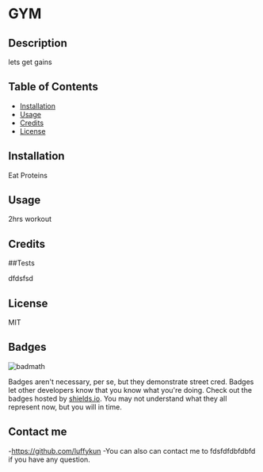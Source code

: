 # GYM

## Description

lets get gains
    
## Table of Contents

- [Installation](#installation)
- [Usage](#usage)
- [Credits](#credits)
- [License](#license)

## Installation
    
Eat Proteins

## Usage
    
2hrs workout
    
## Credits
    


##Tests

dfdsfsd
## License
        
MIT
    
## Badges
    
![badmath](https://img.shields.io/github/languages/top/lernantino/badmath)
    
Badges aren't necessary, per se, but they demonstrate street cred. Badges let other developers know that you know what you're doing. Check out the badges hosted by [shields.io](https://shields.io/). You may not understand what they all represent now, but you will in time.
    
## Contact me

-https://github.com/luffykun
-You can also can contact me to fdsfdfdbfdbfd if you have any question.
